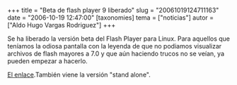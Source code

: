 +++
title = "Beta de flash player 9 liberado"
slug = "20061019124711163"
date = "2006-10-19 12:47:00"
[taxonomies]
tema = ["noticias"]
autor = ["Aldo Hugo Vargas Rodriguez"]
+++

Se ha liberado la versión beta del Flash Player para Linux. Para
aquellos que teníamos la odiosa pantalla con la leyenda de que no
podiamos visualizar archivos de flash mayores a 7.0 y que aún haciendo
trucos no se veían, ya pueden empezar a hacerlo.

[El enlace](http://labs.adobe.com/downloads/flashplayer9.html).También
viene la versión "stand alone".

